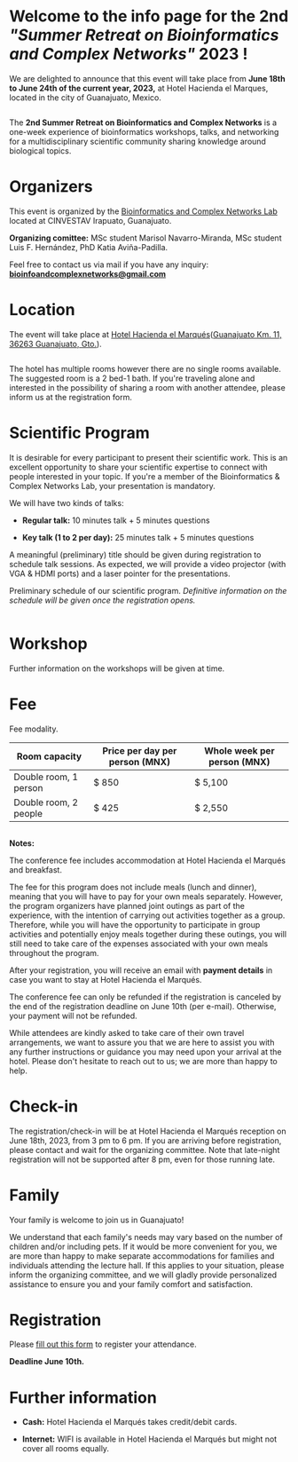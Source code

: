 # Welcome to the info page for the 2nd *"Summer Retreat on Bioinformatics and Complex Networks"* 2023 !

We are delighted to announce that this event will take place from **June 18th to June 24th of the current year, 2023,** at Hotel Hacienda el Marques, located in the city of Guanajuato, Mexico.

<img src="imgs/hhem_1.png" class="img-responsive" alt=""> </div>

The **2nd Summer Retreat on Bioinformatics and Complex Networks** is a one-week experience of bioinformatics workshops, talks, and networking for a multidisciplinary scientific community sharing knowledge around biological topics.

# Organizers

This event is organized by the [Bioinformatics and Complex Networks Lab](https://ira.cinvestav.mx/ingenieriagenetica/dra-maribel-hernandez-rosales/bioinformatica-y-redes-complejas/) located at CINVESTAV Irapuato, Guanajuato. 

**Organizing comittee:**
MSc student Marisol Navarro-Miranda,
MSc student Luis F. Hernández,
PhD Katia Aviña-Padilla.

Feel free to contact us via mail if you have any inquiry: **bioinfoandcomplexnetworks@gmail.com**

# Location

The event will take place at [Hotel Hacienda el Marqués](http://elmarqueshacienda.com.mx/)([Guanajuato Km. 11, 36263 Guanajuato, Gto.](https://goo.gl/maps/4Ai1HneigjXv45Am7?coh=178572&entry=tt)).

<img src="imgs/hhem_2.png" class="img-responsive" alt=""> </div>

The hotel has multiple rooms however there are no single rooms available. The suggested room is a 2 bed-1 bath. If you're traveling alone and interested in the possibility of sharing a room with another attendee, please inform us at the registration form.

# Scientific Program

It is desirable for every participant to present their scientific work. This is an excellent opportunity to share your scientific expertise to connect with people interested in your topic. If you're a member of the Bioinformatics & Complex Networks Lab, your presentation is mandatory. 

We will have two kinds of talks: 

- **Regular talk:** 10 minutes talk + 5 minutes questions

- **Key talk (1 to 2 per day):** 25 minutes talk + 5 minutes questions 

A meaningful (preliminary) title should be given during registration to schedule talk sessions. As expected, we will provide a video projector (with VGA & HDMI ports) and a laser pointer for the presentations. 

Preliminary schedule of our scientific program. *Definitive information on the schedule will be given once the registration opens.* 

<img src="imgs/schedule_v1.png" class="img-responsive" alt=""> </div>

# Workshop

Further information on the workshops will be given at time. 

# Fee

Fee modality.

| Room capacity          | Price per day per person (MNX) | Whole week per person (MNX) |
| ---------------------- | -------------------------------| --------------------------- |
| Double room, 1 person  | $ 850                          | $ 5,100                     |
| Double room, 2 people  | $ 425                          | $ 2,550                     |

<img src="imgs/rooms.png" class="img-responsive" alt=""> </div>

**Notes:** 

The conference fee includes accommodation at Hotel Hacienda el Marqués and breakfast. 

The fee for this program does not include meals (lunch and dinner), meaning that you will have to pay for your own meals separately. However, the program organizers have planned joint outings as part of the experience, with the intention of carrying out activities together as a group. Therefore, while you will have the opportunity to participate in group activities and potentially enjoy meals together during these outings, you will still need to take care of the expenses associated with your own meals throughout the program.

After your registration, you will receive an email with **payment details** in case you want to stay at Hotel Hacienda el Marqués. 

The conference fee can only be refunded if the registration is canceled by the end of the registration deadline on June 10th (per e-mail). Otherwise, your payment will not be refunded.

While attendees are kindly asked to take care of their own travel arrangements, we want to assure you that we are here to assist you with any further instructions or guidance you may need upon your arrival at the hotel. Please don't hesitate to reach out to us; we are more than happy to help.

# Check-in

The registration/check-in will be at Hotel Hacienda el Marqués reception on June 18th, 2023, from 3 pm to 6 pm. If you are arriving before registration, please contact and wait for the organizing committee. Note that late-night registration will not be supported after 8 pm, even for those running late. 

# Family

Your family is welcome to join us in Guanajuato! 

We understand that each family's needs may vary based on the number of children and/or including pets. If it would be more convenient for you, we are more than happy to make separate accommodations for families and individuals attending the lecture hall. If this applies to your situation, please inform the organizing committee, and we will gladly provide personalized assistance to ensure you and your family comfort and satisfaction.

# Registration

Please [fill out this form](https://docs.google.com/forms/d/1nxQhFYKsHHbI6D79y58BdpDmJk9jXzfjUHP9NIx5BBU/edit?ts=6478dd40) to register your attendance. 

**Deadline June 10th.**

# Further information

- **Cash:**  Hotel Hacienda el Marqués takes credit/debit cards. 

- **Internet:** WIFI is available in Hotel Hacienda el Marqués but might not cover all rooms equally.

<img src="imgs/hhem_3.png" class="img-responsive" alt=""> </div>
